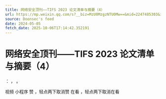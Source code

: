 ```yaml
---
title: 网络安全顶刊——TIFS 2023 论文清单与摘要（4）
url: https://mp.weixin.qq.com/s?__biz=MzU0MzgzNTU0Mw==&mid=2247485303&idx=4&sn=75a3dbac2ba38cf283be5b9a752ad473
source: Doonsec's feed
date: 2024-05-05
fetch_date: 2025-10-06T17:14:42.352191
---
```


# 网络安全顶刊——TIFS 2023 论文清单与摘要（4）

：
，
。

视频
小程序
赞
，轻点两下取消赞
在看
，轻点两下取消在看